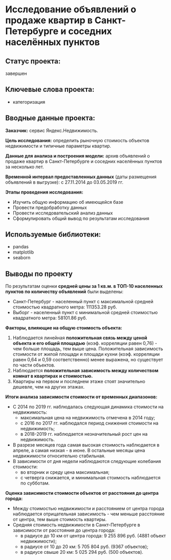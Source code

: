 # Исследование объявлений о продаже квартир в Санкт-Петербурге и соседних населённых пунктов

## Статус проекта: 
завершен

## Ключевые слова проекта: 
- категоризация

## Вводные данные проекта:

**Заказчик:** сервис Яндекс.Недвижимость.

**Цель исследования:** определить рыночную стоимость объектов недвижимости и типичные параметры квартир.

**Данные для анализа и построения модели:** архив объявлений о продаже квартир в Санкт-Петербурге и соседних населённых пунктов за несколько лет.

**Временной интервал предоставленных данных** (даты размещения объявлений в выгрузке): c 27.11.2014 до 03.05.2019 гг.

**Этапы проведения исследования:**
- Изучить общую информацию об имеющейся базе
- Провести предобработку данных
- Провести исследовательский анализ данных
- Сформулировать общий вывод по результатам исследования

## Используемые библиотеки:
- pandas
- matplotlib
- seaborn

## Выводы по проекту

По результатам оценки **средней цены за 1 кв.м. в ТОП-10 населенных пунктов по количеству объявлений** были выделены:
- Санкт-Петербург - населенный пункт с максимальной средней стоимостью квадратного метра: 111353.28 руб.
- Выборг - населенный пункт с минимальной средней стоимостью квадратного метра: 58101.86 руб.

**Факторы, влияющие на общую стоимость объекта:**
1. Наблюдается линейная **положительная связь между ценой объекта и его общей площадью** (коэф. корреляции равен 0,76) - чем больше площадь, тем выше цена. Положительная зависимость стоимости от жилой площади и площади кухни (коэф. корреляции равен 0,64 и 0,59 соответственно) менее выражена, но существует по части объектов.
2. Наблюдается **положительная зависимость между количеством комнат в квартирах и стоимостью.**
3. Квартиры на первом и последнем этаже стоят значительно дешевле, чем на других этажах.

**Итоги анализа зависимости стоимости от временных диапазонов:**
- С 2014 по 2019 гг. наблюдалась следующая динамика стоимости на недвижимость:
  - максимальная цена на недвижимость отмечена в 2014 году;
  - с 2016 по 2017 гг. наблюдался период снижения стоимости на недвижимость;
  - в 2018-2019 гг. наблюдается незначительный рост цен на недвижимость.
- В разрезе месяцев года самая высокая стоимость наблюдается в апреле, а самая низкая - в июне. В остальные месяцы цена недвижимости относительно стабильная.
- В зависимости от дня недели наблюдаются следующие колебания стоимости:
  - во вторник и среду цена максимальная;
  - с четверга снижается, и минимальная стоимость наблюдается по субботам.

**Оценка зависимости стоимости объектов от расстояния до центра города:**
- Между стоимостью недвижимости и расстоянием от центра города наблюдается отрицательная зависимость - чем меньше расстояние от центра, тем выше стоимость квартиры.
- Средняя стоимость недвижимости в Санкт-Петербурге в зависимости от расстояния до центра города:
  - в радиусе до 10 км от центра города: 9 255 896 руб. (4881 объект недвижимости);
  - в радиусе от 10 до 20 км: 5 705 804 руб. (9367 объектов);
  - в радиусе свыше 20 км: 5 025 294 руб. (500 объектов).

